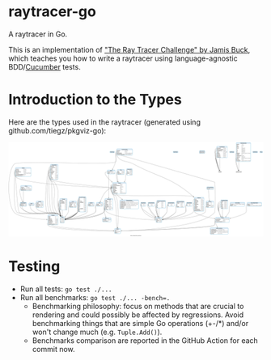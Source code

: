 # raytracer-go

A raytracer in Go.

This is an implementation of ["The Ray Tracer Challenge" by Jamis Buck](https://pragprog.com/book/jbtracer/the-ray-tracer-challenge), which teaches you how to write a raytracer using language-agnostic BDD/[Cucumber](https://cucumber.io/) tests.

# Introduction to the Types

Here are the types used in the raytracer (generated using github.com/tiegz/pkgviz-go):

<img src="pkgviz.png" />

# Testing

- Run all tests: `go test ./...`
- Run all benchmarks: `go test ./... -bench=.`
  - Benchmarking philosophy: focus on methods that are crucial to rendering and could possibly be affected by regressions. Avoid benchmarking things that are simple Go operations (+-/\*) and/or won't change much (e.g. `Tuple.Add()`).
  - Benchmarks comparison are reported in the GitHub Action for each commit now.
